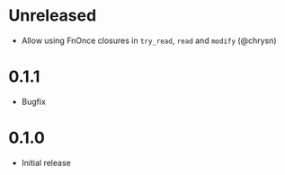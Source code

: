 Unreleased
==========
* Allow using FnOnce closures in `try_read`, `read` and `modify` (@chrysn)

0.1.1
=====
* Bugfix

0.1.0
=====
* Initial release